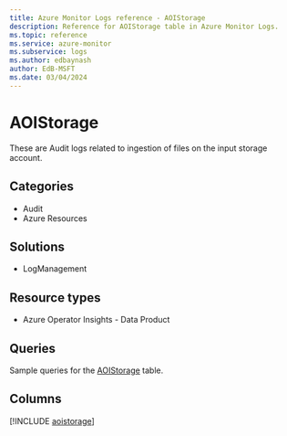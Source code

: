 ```yaml
---
title: Azure Monitor Logs reference - AOIStorage
description: Reference for AOIStorage table in Azure Monitor Logs.
ms.topic: reference
ms.service: azure-monitor
ms.subservice: logs
ms.author: edbaynash
author: EdB-MSFT
ms.date: 03/04/2024
---
```


# AOIStorage

These are Audit logs related to ingestion of files on the input storage account.


## Categories

- Audit
- Azure Resources

## Solutions

- LogManagement

## Resource types

- Azure Operator Insights - Data Product

## Queries

 Sample queries for the [AOIStorage](/azure/azure-monitor/reference/queries/aoistorage) table.


## Columns
  
[!INCLUDE [aoistorage](.././tables/includes/aoistorage-include.md)]
